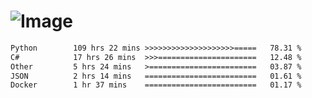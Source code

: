 # ![Image](https://github.com/user-attachments/assets/5f2d2b12-d836-424c-876f-cb0c9a5d9144)

<!--START_SECTION:waka-->

```txt
Python        109 hrs 22 mins >>>>>>>>>>>>>>>>>>>>=====   78.31 %
C#            17 hrs 26 mins  >>>======================   12.48 %
Other         5 hrs 24 mins   >========================   03.87 %
JSON          2 hrs 14 mins   =========================   01.61 %
Docker        1 hr 37 mins    =========================   01.17 %
```

<!--END_SECTION:waka-->
